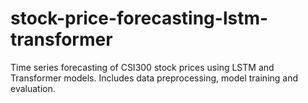 # stock-price-forecasting-lstm-transformer
Time series forecasting of CSI300 stock prices using LSTM and Transformer models. Includes data preprocessing, model training and evaluation.
